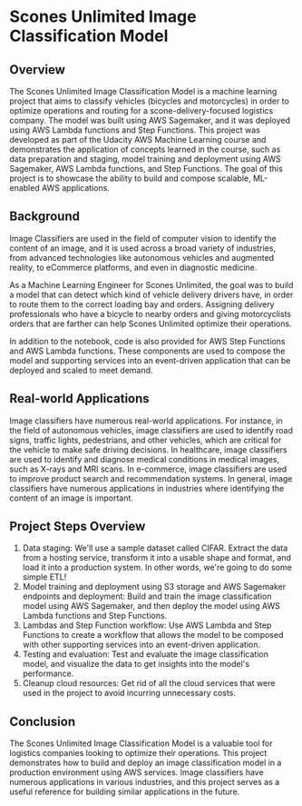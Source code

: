 # Scones Unlimited Image Classification Model

## Overview

The Scones Unlimited Image Classification Model is a machine learning project that aims to classify vehicles (bicycles and motorcycles) in order to optimize operations and routing for a scone-delivery-focused logistics company. The model was built using AWS Sagemaker, and it was deployed using AWS Lambda functions and Step Functions. This project was developed as part of the Udacity AWS Machine Learning course and demonstrates the application of concepts learned in the course, such as data preparation and staging, model training and deployment using AWS Sagemaker, AWS Lambda functions, and Step Functions. The goal of this project is to showcase the ability to build and compose scalable, ML-enabled AWS applications.

## Background

Image Classifiers are used in the field of computer vision to identify the content of an image, and it is used across a broad variety of industries, from advanced technologies like autonomous vehicles and augmented reality, to eCommerce platforms, and even in diagnostic medicine.

As a Machine Learning Engineer for Scones Unlimited, the goal was to build a model that can detect which kind of vehicle delivery drivers have, in order to route them to the correct loading bay and orders. Assigning delivery professionals who have a bicycle to nearby orders and giving motorcyclists orders that are farther can help Scones Unlimited optimize their operations.

In addition to the notebook, code is also provided for AWS Step Functions and AWS Lambda functions. These components are used to compose the model and supporting services into an event-driven application that can be deployed and scaled to meet demand.

## Real-world Applications

Image classifiers have numerous real-world applications. For instance, in the field of autonomous vehicles, image classifiers are used to identify road signs, traffic lights, pedestrians, and other vehicles, which are critical for the vehicle to make safe driving decisions. In healthcare, image classifiers are used to identify and diagnose medical conditions in medical images, such as X-rays and MRI scans. In e-commerce, image classifiers are used to improve product search and recommendation systems. In general, image classifiers have numerous applications in industries where identifying the content of an image is important.

## Project Steps Overview

1. Data staging: We'll use a sample dataset called CIFAR. Extract the data from a hosting service, transform it into a usable shape and format, and load it into a production system. In other words, we're going to do some simple ETL!
2. Model training and deployment using S3 storage and AWS Sagemaker endpoints and deployment: Build and train the image classification model using AWS Sagemaker, and then deploy the model using AWS Lambda functions and Step Functions.
3. Lambdas and Step Function workflow: Use AWS Lambda and Step Functions to create a workflow that allows the model to be composed with other supporting services into an event-driven application.
4. Testing and evaluation: Test and evaluate the image classification model, and visualize the data to get insights into the model's performance.
5. Cleanup cloud resources: Get rid of all the cloud services that were used in the project to avoid incurring unnecessary costs.

## Conclusion

The Scones Unlimited Image Classification Model is a valuable tool for logistics companies looking to optimize their operations. This project demonstrates how to build and deploy an image classification model in a production environment using AWS services. Image classifiers have numerous applications in various industries, and this project serves as a useful reference for building similar applications in the future.
